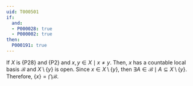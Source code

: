 ```yaml
---
uid: T000501
if:
  and:
  - P000028: true
  - P000002: true
then:
  P000191: true
---
```


If $X$ is {P28} and {P2} and $x, y \in X \mid x \neq y$. Then, $x$ has a countable local basis $\mathcal{B}$ and $X \setminus \{y\}$ is open.
Since $x \in X \setminus \{y\}$, then $\exists A \in \mathcal{B} \mid A \subseteq X \setminus \{y\}$. Therefore, $\{x\} = \bigcap \mathcal{B}$.